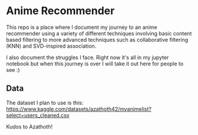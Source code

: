
# Anime Recommender

This repo is a place where I document my journey to an anime recommender using a variety of different
techniques involving basic content based filtering to more advanced techniques such as collaborative filtering (KNN) and SVD-inspired association.

I also document the struggles I face. Right now it's all in my jupyter notebook but when this journey is over
I will take it out here for people to see :)

## Data
The dataset I plan to use is this: https://www.kaggle.com/datasets/azathoth42/myanimelist?select=users_cleaned.csv

Kudos to Azathoth!
